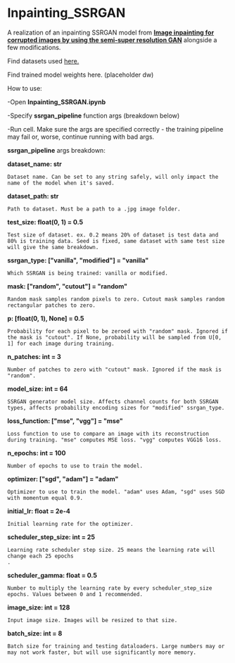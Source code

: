 # Inpainting_SSRGAN

A realization of an inpainting SSRGAN model from [__Image inpainting for corrupted images by using the semi-super resolution GAN__](https://arxiv.org/abs/2409.12636) alongside a few modifications.

Find datasets used [here.](https://drive.google.com/file/d/12D4DpgXUz6b7PRP61MVfay990zLuRgZh/view?usp=sharing)

Find trained model weights here. (placeholder dw)


How to use:

  -Open __Inpainting_SSRGAN.ipynb__
  
  -Specify __ssrgan_pipeline__ function args (breakdown below)
  
  -Run cell. Make sure the args are specified correctly - the training pipeline may fail or, worse, continue running with bad args.


__ssrgan_pipeline__ args breakdown:

  __dataset_name: str__
  
    Dataset name. Can be set to any string safely, will only impact the name of the model when it's saved.
    
  __dataset_path: str__
  
    Path to dataset. Must be a path to a .jpg image folder.
    
  __test_size: float(0, 1) = 0.5__
  
    Test size of dataset. ex. 0.2 means 20% of dataset is test data and 80% is training data. Seed is fixed, same dataset with same test size will give the same breakdown.
    
  __ssrgan_type: ["vanilla", "modified"] = "vanilla"__
  
    Which SSRGAN is being trained: vanilla or modified.
    
  __mask: ["random", "cutout"] = "random"__
  
    Random mask samples random pixels to zero. Cutout mask samples random rectangular patches to zero.
    
  __p: [float(0, 1), None] = 0.5__
  
    Probability for each pixel to be zeroed with "random" mask. Ignored if the mask is "cutout". If None, probability will be sampled from U[0, 1] for each image during training.
    
  __n_patches: int = 3__
  
    Number of patches to zero with "cutout" mask. Ignored if the mask is "random".
    
  __model_size: int = 64__
  
    SSRGAN generator model size. Affects channel counts for both SSRGAN types, affects probability encoding sizes for "modified" ssrgan_type.
    
  __loss_function: ["mse", "vgg"] = "mse"__
  
    Loss function to use to compare an image with its reconstruction during training. "mse" computes MSE loss. "vgg" computes VGG16 loss.
    
  __n_epochs: int = 100__
  
    Number of epochs to use to train the model.
    
  __optimizer: ["sgd", "adam"] = "adam"__
  
    Optimizer to use to train the model. "adam" uses Adam, "sgd" uses SGD with momentum equal 0.9.
    
  __initial_lr: float = 2e-4__
  
    Initial learning rate for the optimizer.
    
  __scheduler_step_size: int = 25__
  
    Learning rate scheduler step size. 25 means the learning rate will change each 25 epochs
    .
  __scheduler_gamma: float = 0.5__
  
    Number to multiply the learning rate by every scheduler_step_size epochs. Values between 0 and 1 recommended.
    
  __image_size: int = 128__
  
    Input image size. Images will be resized to that size.
    
  __batch_size: int = 8__
  
    Batch size for training and testing dataloaders. Large numbers may or may not work faster, but will use significantly more memory.
